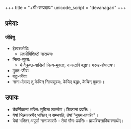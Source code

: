 +++
title = "+श्री-सम्प्रदायः"
unicode_script = "devanagari"
+++

## प्रमेयाः
### जीवेषु
- ईश्वरकोटिः
  - लक्ष्मीविशिष्टो नारायणः
- नित्य-सूरयः
  - ये वैकुण्ठ-वासिनो नित्य-मुक्ताः, न कदापि बद्धाः। गरुड-शेषादयः। 
- मुक्त-जीवाः
- बद्ध-जीवाः
- नाना-देवास् तु केचिन् नित्यसूरयः, केचिद् बद्धाः, केचिन् मुक्ताः। 

## उपायः
- त्रैवर्णिकानां भक्तिः सूचिता शास्त्रेण। शिष्टानां प्रपत्तिः। 
- येषां भिन्नकारणैर् भक्तिर् न सम्भवति, तेषां "मुख्य-प्रपत्तिः"। 
- येषां भक्तिर् अपूर्णा नानाकारणैः - तेषां गौण-प्रपत्तिः - प्रायश्चित्तादिवारणार्थम्। 